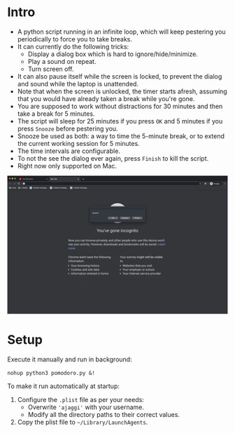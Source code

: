# Intro

- A python script running in an infinite loop, which will keep pestering you periodically to force you to take breaks.
- It can currently do the following tricks:
  - Display a dialog box which is hard to ignore/hide/minimize.
  - Play a sound on repeat.
  - Turn screen off.
- It can also pause itself while the screen is locked, to prevent the dialog and sound while the laptop is unattended.
- Note that when the screen is unlocked, the timer starts afresh, assuming that you would have already taken a break while you're gone.
- You are supposed to work without distractions for 30 minutes and then take a break for 5 minutes.
- The script will sleep for 25 minutes if you press `OK` and 5 minutes if you press `Snooze` before pestering you.  
- Snooze be used as both: a way to time the 5-minute break, or to extend the current working session for 5 minutes.
- The time intervals are configurable.
- To not the see the dialog ever again, press `Finish` to kill the script.
- Right now only supported on Mac.

![screenshot](screenshot-pomodoro.png)

# Setup

Execute it manually and run in background:
```
nohup python3 pomodoro.py &!
```

To make it run automatically at startup:
1. Configure the `.plist` file as per your needs:
    - Overwrite `'ajaggi'` with your username.
    - Modify all the directory paths to their correct values.
2. Copy the plist file to `~/Library/LaunchAgents`.